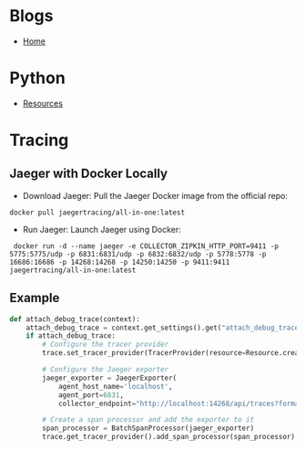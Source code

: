 # Blogs

* [Home](https://thobanimadonsela.github.io/blogs/)


# Python

* [Resources](https://github.com/thobanimadonsela/blogs/wiki/Python-Reads)


# Tracing

## Jaeger with Docker Locally

- Download Jaeger: Pull the Jaeger Docker image from the official repo:

```
docker pull jaegertracing/all-in-one:latest
```

- Run Jaeger: Launch Jaeger using Docker:

```
 docker run -d --name jaeger -e COLLECTOR_ZIPKIN_HTTP_PORT=9411 -p 5775:5775/udp -p 6831:6831/udp -p 6832:6832/udp -p 5778:5778 -p 16686:16686 -p 14268:14268 -p 14250:14250 -p 9411:9411 jaegertracing/all-in-one:latest
```

## Example

```python
def attach_debug_trace(context):
    attach_debug_trace = context.get_settings().get("attach_debug_trace", False)
    if attach_debug_trace:
        # Configure the tracer provider
        trace.set_tracer_provider(TracerProvider(resource=Resource.create({SERVICE_NAME: context.title})))

        # Configure the Jaeger exporter
        jaeger_exporter = JaegerExporter(
            agent_host_name='localhost', 
            agent_port=6831, 
            collector_endpoint="http://localhost:14268/api/traces?format=jaeger.thrift")

        # Create a span processor and add the exporter to it
        span_processor = BatchSpanProcessor(jaeger_exporter)
        trace.get_tracer_provider().add_span_processor(span_processor)


```
